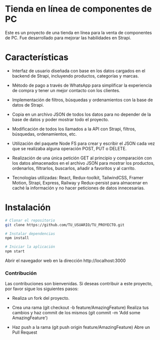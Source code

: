 # Tienda en línea de componentes de PC

 Este es un proyecto de una tienda en línea para la venta de componentes de PC. Fue desarrollado para mejorar las habilidades en Strapi.

# Características

- Interfaz de usuario diseñada con base en los datos cargados en el backend de Strapi, incluyendo productos, categorías y marcas.


- Método de pago a través de WhatsApp para simplificar la experiencia de compra y tener un mejor contacto con los clientes.


- Implementación de filtros, búsquedas y ordenamientos con la base de datos de Strapi.


- Copia en un archivo JSON de todos los datos para no depender de la base de datos y poder mostrar todo el proyecto.


- Modificación de todos los llamados a la API con Strapi, filtros, búsquedas, ordenamientos, etc.


- Utilización del paquete Node FS para crear y escribir el JSON cada vez que se realizaba alguna operación POST, PUT o DELETE.


- Realización de una única petición GET al principio y comparación con los datos almacenados en el archivo JSON para mostrar los productos, ordenarlos, filtrarlos, buscarlos, añadir a favoritos y al carrito.


- Tecnologías utilizadas: React, Redux-toolkit, TailwindCSS, Framer Motion, Strapi, Express, Railway y Redux-persist para almacenar en caché la información y no hacer peticiones de datos innecesarias.
 

# Instalación

```bash
# Clonar el repositorio
git clone https://github.com/TU_USUARIO/TU_PROYECTO.git
```

```sh
# Instalar dependencias
npm install

# Iniciar la aplicación
npm start
```

Abrir el navegador web en la dirección http://localhost:3000

### Contribución

Las contribuciones son bienvenidas. Si deseas contribuir a este proyecto, por favor sigue los siguientes pasos:

- Realiza un fork del proyecto.

- Crea una rama (git checkout -b feature/AmazingFeature)
Realiza tus cambios y haz commit de los mismos (git commit -m 'Add some AmazingFeature')

- Haz push a la rama (git push origin feature/AmazingFeature)
Abre un Pull Request
